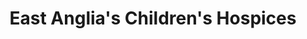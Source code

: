 ---
title: "East Anglia's Children's Hospices"
url: /cromer/east-anglias-childrens-hospices/
shop: charity
---